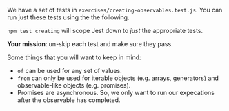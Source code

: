 We have a set of tests in `exercises/creating-observables.test.js`. You can run just these tests using the the following.

`npm test creating` will scope Jest down to _just_ the appropriate tests.

**Your mission**: un-skip each test and make sure they pass.

Some things that you will want to keep in mind:

- `of` can be used for any set of values.
- `from` can only be used for iterable objects (e.g. arrays, generators) and observable-like objects (e.g. promises).
- Promises are asynchronous. So, we only want to run our expecations after the observable has completed.
